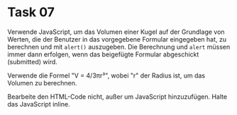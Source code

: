 # Task 07

Verwende JavaScript, um das Volumen einer Kugel auf der Grundlage von Werten, die der Benutzer in das vorgegebene Formular eingegeben hat, zu berechnen und mit `alert()` auszugeben. Die Berechnung und `alert` müssen immer dann erfolgen, wenn das beigefügte Formular abgeschickt (submitted) wird.

Verwende die Formel "V = 4/3πr³", wobei "r" der Radius ist, um das Volumen zu berechnen.

Bearbeite den HTML-Code nicht, außer um JavaScript hinzuzufügen.
Halte das JavaScript inline.
